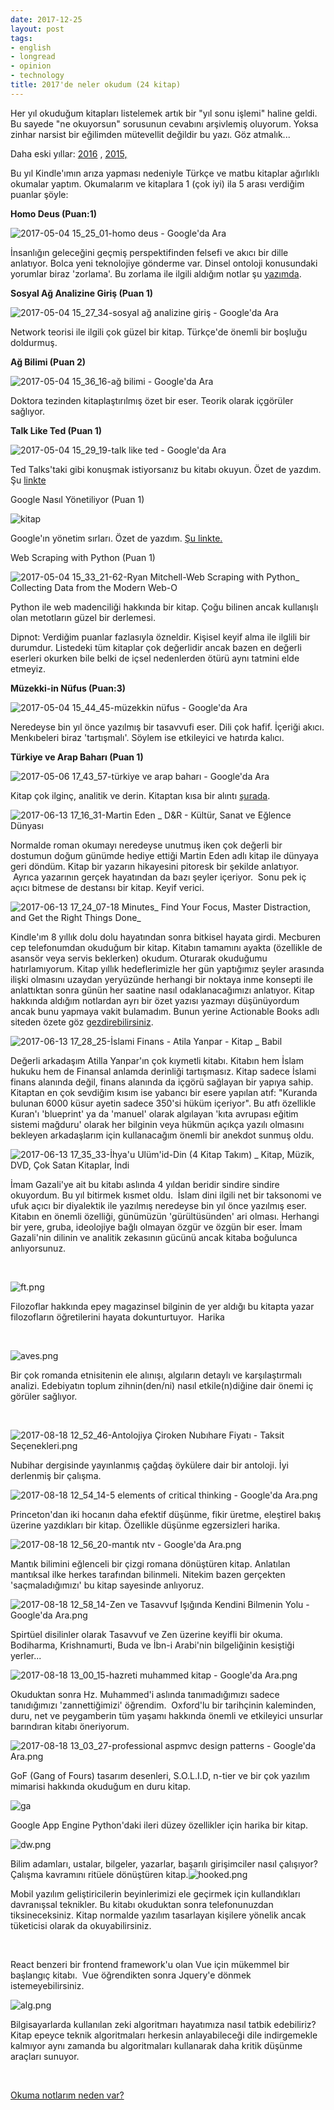 ```yaml
---
date: 2017-12-25
layout: post
tags:
- english
- longread
- opinion
- technology
title: 2017'de neler okudum (24 kitap)
---
```


Her yıl okuduğum kitapları listelemek artık bir "yıl sonu işlemi" haline geldi. Bu sayede "ne okuyorsun" sorusunun cevabını arşivlemiş oluyorum. Yoksa zinhar narsist bir eğilimden mütevellit değildir bu yazı. Göz atmalık...

Daha eski yıllar: [2016](https://suatatan.wordpress.com/2017/01/05/2016da-okuduklarim/9/) , [2015,](https://suatatan.wordpress.com/2015/12/21/2015te-hangi-kitaplari-okudum/3/)

Bu yıl Kindle'ımın arıza yapması nedeniyle Türkçe ve matbu kitaplar ağırlıklı okumalar yaptım. Okumalarım ve kitaplara 1 (çok iyi) ila 5 arası verdiğim puanlar şöyle:

**Homo Deus (Puan:1)**

![2017-05-04 15_25_01-homo deus - Google'da Ara](/images/2017-05-04-15_25_01-homo-deus-googleda-ara.png)

İnsanlığın geleceğini geçmiş perspektifinden felsefi ve akıcı bir dille anlatıyor. Bolca yeni teknolojiye gönderme var. Dinsel ontoloji konusundaki yorumlar biraz 'zorlama'. Bu zorlama ile ilgili aldığım notlar şu [yazımda](https://suatatan.wordpress.com/2017/03/18/what-if-there-is-a-god/).

**Sosyal Ağ Analizine Giriş (Puan 1)**

![2017-05-04 15_27_34-sosyal ağ analizine giriş - Google'da Ara](/images/2017-05-04-15_27_34-sosyal-ac49f-analizine-giric59f-googleda-ara.png)

Network teorisi ile ilgili çok güzel bir kitap. Türkçe'de önemli bir boşluğu doldurmuş.

**Ağ Bilimi (Puan 2)**

![2017-05-04 15_36_16-ağ bilimi - Google'da Ara](/images/2017-05-04-15_36_16-ac49f-bilimi-googleda-ara.png)

Doktora tezinden kitaplaştırılmış özet bir eser. Teorik olarak içgörüler sağlıyor.

**Talk Like Ted (Puan 1)**

![2017-05-04 15_29_19-talk like ted - Google'da Ara](/images/2017-05-04-15_29_19-talk-like-ted-googleda-ara.png)

Ted Talks'taki gibi konuşmak istiyorsanız bu kitabı okuyun. Özet de yazdım. Şu [linkte](https://suatatan.wordpress.com/2017/03/03/ted-talkstaki-gibi-konusmak-ister-misiniz/)

Google Nasıl Yönetiliyor (Puan 1)

![kitap](/images/kitap.png)

Google'ın yönetim sırları. Özet de yazdım. [Şu linkte.](https://suatatan.wordpress.com/2017/03/27/google-nasil-yonetiliyor/)

Web Scraping with Python (Puan 1)

![2017-05-04 15_33_21-62-Ryan Mitchell-Web Scraping with Python_ Collecting Data from the Modern Web-O](/images/2017-05-04-15_33_21-62-ryan-mitchell-web-scraping-with-python_-collecting-data-from-the-modern-web-o.png)

Python ile web madenciliği hakkında bir kitap. Çoğu bilinen ancak kullanışlı olan metotların güzel bir derlemesi.

Dipnot: Verdiğim puanlar fazlasıyla özneldir. Kişisel keyif alma ile ilglili bir durumdur. Listedeki tüm kitaplar çok değerlidir ancak bazen en değerli eserleri okurken bile belki de içsel nedenlerden ötürü aynı tatmini elde etmeyiz.

**Müzekki-in Nüfus (Puan:3)**

![2017-05-04 15_44_45-müzekkin nüfus - Google'da Ara](/images/2017-05-04-15_44_45-mc3bczekkin-nc3bcfus-googleda-ara.png)

Neredeyse bin yıl önce yazılmış bir tasavvufi eser. Dili çok hafif. İçeriği akıcı. Menkıbeleri biraz 'tartışmalı'. Söylem ise etkileyici ve hatırda kalıcı.

**Türkiye ve Arap Baharı (Puan 1)**

![2017-05-06 17_43_57-türkiye ve arap baharı - Google'da Ara](/images/2017-05-06-17_43_57-tc3bcrkiye-ve-arap-baharc4b1-googleda-ara.png)

Kitap çok ilginç, analitik ve derin. Kitaptan kısa bir alıntı [şurada](https://suatatan.wordpress.com/2017/05/06/turkiye-ve-arap-bahari-bir-cia-istihbaratcisinin-gorusleri/).

![2017-06-13 17_16_31-Martin Eden _ D&amp;R - Kültür, Sanat ve Eğlence Dünyası](/images/2017-06-13-17_16_31-martin-eden-_-dr-kc3bcltc3bcr-sanat-ve-ec49flence-dc3bcnyasc4b1.png)

Normalde roman okumayı neredeyse unutmuş iken çok değerli bir dostumun doğum günümde hediye ettiği Martin Eden adlı kitap ile dünyaya geri döndüm. Kitap bir yazarın hikayesini pitoresk bir şekilde anlatıyor.  Ayrıca yazarının gerçek hayatından da bazı şeyler içeriyor.  Sonu pek iç açıcı bitmese de destansı bir kitap. Keyif verici.

![2017-06-13 17_24_07-18 Minutes_ Find Your Focus, Master Distraction, and Get the Right Things Done_](/images/2017-06-13-17_24_07-18-minutes_-find-your-focus-master-distraction-and-get-the-right-things-done_.png)

Kindle'ım 8 yıllık dolu dolu hayatından sonra bitkisel hayata girdi. Mecburen cep telefonumdan okuduğum bir kitap. Kitabın tamamını ayakta (özellikle de asansör veya servis beklerken) okudum. Oturarak okuduğumu hatırlamıyorum. Kitap yıllık hedeflerimizle her gün yaptığımız şeyler arasında ilişki olmasını uzaydan yeryüzünde herhangi bir noktaya inme konsepti ile anlattıktan sonra günün her saatine nasıl odaklanacağımızı anlatıyor. Kitap hakkında aldığım notlardan ayrı bir özet yazısı yazmayı düşünüyordum ancak bunu yapmaya vakit bulamadım. Bunun yerine Actionable Books adlı siteden özete göz [gezdirebilirsiniz](http://www.actionablebooks.com/en-ca/summaries/18-minutes/).

![2017-06-13 17_28_25-İslami Finans - Atila Yanpar - Kitap _ Babil](/images/2017-06-13-17_28_25-islami-finans-atila-yanpar-kitap-_-babil.png)

Değerli arkadaşım Atilla Yanpar'ın çok kıymetli kitabı. Kitabın hem İslam hukuku hem de Finansal anlamda derinliği tartışmasız. Kitap sadece İslami finans alanında değil, finans alanında da içgörü sağlayan bir yapıya sahip. Kitaptan en çok sevdiğim kısım ise yabancı bir esere yapılan atıf: "Kuranda bulunan 6000 küsur ayetin sadece 350'si hüküm içeriyor". Bu atfı özellikle Kuran'ı 'blueprint' ya da 'manuel' olarak algılayan 'kıta avrupası eğitim sistemi mağduru' olarak her bilginin veya hükmün açıkça yazılı olmasını bekleyen arkadaşlarım için kullanacağım önemli bir anekdot sunmuş oldu.

![2017-06-13 17_35_33-İhya'u Ulüm'id-Din (4 Kitap Takım) _ Kitap, Müzik, DVD, Çok Satan Kitaplar, İndi](/images/2017-06-13-17_35_33-ihyau-ulc3bcmid-din-4-kitap-takc4b1m-_-kitap-mc3bczik-dvd-c3a7ok-satan-kitaplar-indi.png)

İmam Gazali'ye ait bu kitabı aslında 4 yıldan beridir sindire sindire okuyordum. Bu yıl bitirmek kısmet oldu.  İslam dini ilgili net bir taksonomi ve ufuk açıcı bir diyalektik ile yazılmış neredeyse bin yıl önce yazılmış eser. Kitabın en önemli özelliği, günümüzün 'gürültüsünden' ari olması. Herhangi bir yere, gruba, ideolojiye bağlı olmayan özgür ve özgün bir eser. İmam Gazali'nin dilinin ve analitik zekasının gücünü ancak kitaba boğulunca anlıyorsunuz.

 

![ft.png](/images/ft.png)

Filozoflar hakkında epey magazinsel bilginin de yer aldığı bu kitapta yazar filozofların öğretilerini hayata dokunturtuyor.  Harika

 

![aves.png](/images/aves.png)

Bir çok romanda etnisitenin ele alınışı, algıların detaylı ve karşılaştırmalı analizi. Edebiyatın toplum zihnin(den/ni) nasıl etkile(n)diğine dair önemi iç görüler sağlıyor.

 

![2017-08-18 12_52_46-Antolojiya Çiroken Nubıhare Fiyatı - Taksit Seçenekleri.png](/images/2017-08-18-12_52_46-antolojiya-c3a7iroken-nubc4b1hare-fiyatc4b1-taksit-sec3a7enekleri.png)

Nubihar dergisinde yayınlanmış çağdaş öykülere dair bir antoloji. İyi derlenmiş bir çalışma.

![2017-08-18 12_54_14-5 elements of critical thinking - Google'da Ara.png](/images/2017-08-18-12_54_14-5-elements-of-critical-thinking-googleda-ara.png)

Princeton'dan iki hocanın daha efektif düşünme, fikir üretme, eleştirel bakış üzerine yazdıkları bir kitap. Özellikle düşünme egzersizleri harika.

![2017-08-18 12_56_20-mantık ntv - Google'da Ara.png](/images/2017-08-18-12_56_20-mantc4b1k-ntv-googleda-ara.png)

Mantık bilimini eğlenceli bir çizgi romana dönüştüren kitap. Anlatılan mantıksal ilke herkes tarafından bilinmeli. Nitekim bazen gerçekten 'saçmaladığımızı' bu kitap sayesinde anlıyoruz.

![2017-08-18 12_58_14-Zen ve Tasavvuf Işığında Kendini Bilmenin Yolu - Google'da Ara.png](/images/2017-08-18-12_58_14-zen-ve-tasavvuf-ic59fc4b1c49fc4b1nda-kendini-bilmenin-yolu-googleda-ara.png)

Spirtüel disilinler olarak Tasavvuf ve Zen üzerine keyifli bir okuma. Bodiharma, Krishnamurti, Buda ve İbn-i Arabi'nin bilgeliğinin kesiştiği yerler...

![2017-08-18 13_00_15-hazreti muhammed kitap - Google'da Ara.png](/images/2017-08-18-13_00_15-hazreti-muhammed-kitap-googleda-ara.png)

Okuduktan sonra Hz. Muhammed'i aslında tanımadığımızı sadece tanıdığımızı 'zannettiğimizi' öğrendim.  Oxford'lu bir tarihçinin kaleminden, duru, net ve peygamberin tüm yaşamı hakkında önemli ve etkileyici unsurlar barındıran kitabı öneriyorum.

![2017-08-18 13_03_27-professional aspmvc design patterns - Google'da Ara.png](/images/2017-08-18-13_03_27-professional-aspmvc-design-patterns-googleda-ara.png)

GoF (Gang of Fours) tasarım desenleri, S.O.L.I.D, n-tier ve bir çok yazılım mimarisi hakkında okuduğum en duru kitap.

![ga](/images/ga.png)

Google App Engine Python'daki ileri düzey özellikler için harika bir kitap.

![dw.png](/images/dw.png)

Bilim adamları, ustalar, bilgeler, yazarlar, başarılı girişimciler nasıl çalışıyor? Çalışma kavramını ritüele dönüştüren kitap.![hooked.png](/images/hooked.png)

Mobil yazılım geliştiricilerin beyinlerimizi ele geçirmek için kullandıkları davranışsal teknikler. Bu kitabı okuduktan sonra telefonunuzdan tiksineceksiniz. Kitap normalde yazılım tasarlayan kişilere yönelik ancak tüketicisi olarak da okuyabilirsiniz.

 

React benzeri bir frontend framework'u olan Vue için mükemmel bir başlangıç kitabı.  Vue öğrendikten sonra Jquery'e dönmek istemeyebilirsiniz.

![alg.png](/images/alg.png)

Bilgisayarlarda kullanılan zeki algoritmarı hayatımıza nasıl tatbik edebiliriz? Kitap epeyce teknik algoritmaları herkesin anlayabileceği dile indirgemekle kalmıyor aynı zamanda bu algoritmaları kullanarak daha kritik düşünme araçları sunuyor.

 

[Okuma notlarım neden var?](https://suatatan.wordpress.com/2013/05/31/suat-atanin-okuma-notlari-neden-var-neden/)
